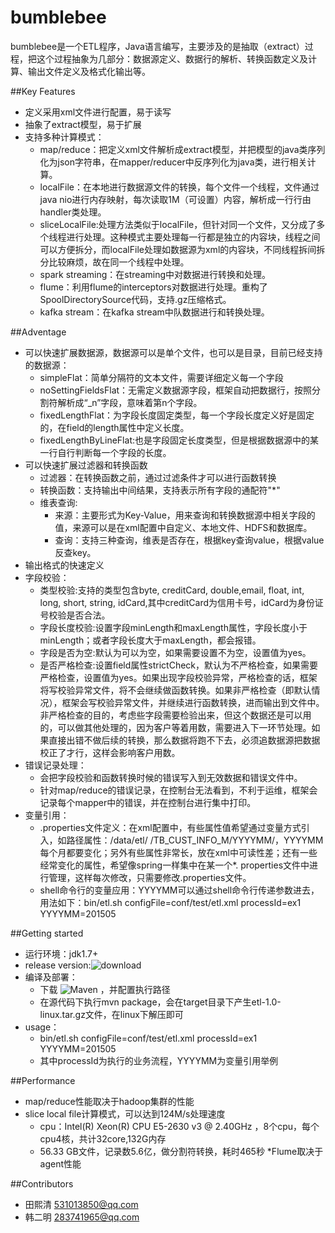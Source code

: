 bumblebee
=============
bumblebee是一个ETL程序，Java语言编写，主要涉及的是抽取（extract）过程，把这个过程抽象为几部分：数据源定义、数据行的解析、转换函数定义及计算、输出文件定义及格式化输出等。

##Key Features
* 定义采用xml文件进行配置，易于读写
* 抽象了extract模型，易于扩展
* 支持多种计算模式：
	* map/reduce：把定义xml文件解析成extract模型，并把模型的java类序列化为json字符串，在mapper/reducer中反序列化为java类，进行相关计算。
	* localFile：在本地进行数据源文件的转换，每个文件一个线程，文件通过java nio进行内存映射，每次读取1M（可设置）内容，解析成一行行由handler类处理。
	* sliceLocalFile:处理方法类似于localFile，但针对同一个文件，又分成了多个线程进行处理。这种模式主要处理每一行都是独立的内容块，线程之间可以方便拆分，而localFile处理如数据源为xml的内容块，不同线程拆间拆分比较麻烦，故在同一个线程中处理。
	* spark streaming：在streaming中对数据进行转换和处理。
	* flume：利用flume的interceptors对数据进行处理。重构了SpoolDirectorySource代码，支持.gz压缩格式。
	* kafka stream：在kafka stream中队数据进行和转换处理。

##Adventage
* 可以快速扩展数据源，数据源可以是单个文件，也可以是目录，目前已经支持的数据源：
	* simpleFlat：简单分隔符的文本文件，需要详细定义每一个字段
	* noSettingFieldsFlat：无需定义数据源字段，框架自动把数据行，按照分割符解析成“_n”字段，意味着第n个字段。
	* fixedLengthFlat：为字段长度固定类型，每一个字段长度定义好是固定的，在field的length属性中定义长度。
	* fixedLengthByLineFlat:也是字段固定长度类型，但是根据数据源中的某一行自行判断每一个字段的长度。
* 可以快速扩展过滤器和转换函数
	* 过滤器：在转换函数之前，通过过滤条件才可以进行函数转换
	* 转换函数：支持输出中间结果，支持表示所有字段的通配符"*"
	* 维表查询:
		* 来源：主要形式为Key-Value，用来查询和转换数据源中相关字段的值，来源可以是在xml配置中自定义、本地文件、HDFS和数据库。
		* 查询：支持三种查询，维表是否存在，根据key查询value，根据value反查key。
* 输出格式的快速定义
* 字段校验：
	* 类型校验:支持的类型包含byte, creditCard, double,email, float, int, long, short, string, idCard,其中creditCard为信用卡号，idCard为身份证号校验是否合法。
	* 字段长度校验:设置字段minLength和maxLength属性，字段长度小于minLength；或者字段长度大于maxLength，都会报错。
	* 字段是否为空:默认为可以为空，如果需要设置不为空，设置值为yes。
	* 是否严格检查:设置field属性strictCheck，默认为不严格检查，如果需要严格检查，设置值为yes。如果出现字段校验异常，严格检查的话，框架将写校验异常文件，将不会继续做函数转换。如果非严格检查（即默认情况），框架会写校验异常文件，并继续进行函数转换，进而输出到文件中。非严格检查的目的，考虑些字段需要检验出来，但这个数据还是可以用的，可以做其他处理的，因为客户等着用数，需要进入下一环节处理。如果直接出错不做后续的转换，那么数据将跑不下去，必须追数据源把数据校正了才行，这样会影响客户用数。
* 错误记录处理：
	* 会把字段校验和函数转换时候的错误写入到无效数据和错误文件中。
	* 针对map/reduce的错误记录，在控制台无法看到，不利于运维，框架会记录每个mapper中的错误，并在控制台进行集中打印。
* 变量引用：
	* .properties文件定义：在xml配置中，有些属性值希望通过变量方式引入，如路径属性：/data/etl/ /TB_CUST_INFO_M/YYYYMM/，YYYYMM每个月都要变化；另外有些属性非常长，放在xml中可读性差；还有一些经常变化的属性，希望像spring一样集中在某一个*. properties文件中进行管理，这样每次修改，只需要修改.properties文件。
	* shell命令行的变量应用：YYYYMM可以通过shell命令行传递参数进去，用法如下：bin/etl.sh configFile=conf/test/etl.xml  processId=ex1 YYYYMM=201505
		
##Getting started
* 运行环境：jdk1.7+
* release version:![download](https://github.com/styg/bumblebee-ETL/releases)
* 编译及部署：
	* 下载 ![Maven](http://maven.apache.org/) ，并配置执行路径
	* 在源代码下执行mvn package，会在target目录下产生etl-1.0-linux.tar.gz文件，在linux下解压即可
* usage：
	* bin/etl.sh configFile=conf/test/etl.xml  processId=ex1 YYYYMM=201505
	* 其中processId为执行的业务流程，YYYYMM为变量引用举例

##Performance 
* map/reduce性能取决于hadoop集群的性能
* slice local file计算模式，可以达到124M/s处理速度
	* cpu：Intel(R) Xeon(R) CPU E5-2630 v3 @ 2.40GHz ，8个cpu，每个cpu4核，共计32core,132G内存
	* 56.33 GB文件，记录数5.6亿，做分割符转换，耗时465秒
*Flume取决于agent性能 

##Contributors 
* 田熙清  531013850@qq.com
* 韩二明  283741965@qq.com
